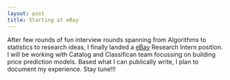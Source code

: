 ```yaml
---
layout: post
title: Starting at eBay
---
```


After few rounds of fun interview rounds spanning from Algorithms to statistics to research ideas, I finally landed a [eBay](http://ebay.com) Research Intern position. I will be working with Catalog and Classifican team focussing on building price prediction models. Based what I can publically write, I plan to document my experience. Stay tune!!!
